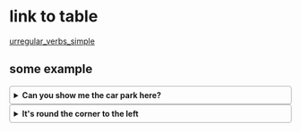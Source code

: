 # link to table

[urregular_verbs_simple](https://panacond.github.io/urregular_verbs_simple/)
## some example

<div class="container mt-3 my_1">
    <details>
        <summary>Can you show me the car park here?</summary>
        Не могли бы вы показать мне стоянку машин?
    </details>
    <details>
        <summary>It's round the corner to the left</summary>
        Она за углом налево.
    </details>
</div>

<style>
details {
  border: 1px solid #aaa;
  border-radius: 4px;
  padding: 0.5em 0.5em 0;
}

summary {
  font-weight: bold;
  margin: -0.5em -0.5em 0;
  padding: 0.5em;
}

details[open] {
  padding: 0.5em;
}

details[open] summary {
  border-bottom: 1px solid #aaa;
  margin-bottom: 0.5em;
}
</style>